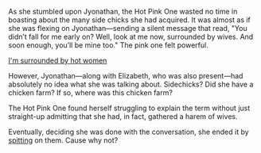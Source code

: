 <!-- title: My Chicken Farm -->

As she stumbled upon Jyonathan, the Hot Pink One wasted no time in boasting about the many side chicks she had acquired. It was almost as if she was flexing on Jyonathan—sending a silent message that read, "You didn’t fall for me early on? Well, look at me now, surrounded by wives. And soon enough, you’ll be mine too." The pink one felt powerful.

[I'm surrounded by hot women](#embed:https://www.youtube.com/live/gtOGWDKwQfY?feature=shared\&t=7553)

However, Jyonathan—along with Elizabeth, who was also present—had absolutely no idea what she was talking about. Sidechicks? Did she have a chicken farm? If so, where was this chicken farm?

The Hot Pink One found herself struggling to explain the term without just straight-up admitting that she had, in fact, gathered a harem of wives.

Eventually, deciding she was done with the conversation, she ended it by [spitting](https://www.youtube.com/live/gtOGWDKwQfY?feature=shared\&t=7943) on them. Cause why not?
